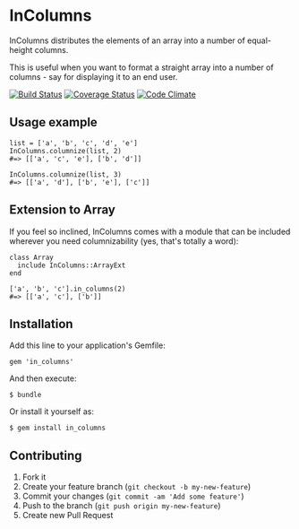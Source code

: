 # InColumns

InColumns distributes the elements of an array into a number of equal-height columns.

This is useful when you want to format a straight array into a number of
columns - say for displaying it to an end user.

[![Build Status](https://travis-ci.org/koppen/in_columns.png?branch=master)](https://travis-ci.org/koppen/in_columns) [![Coverage Status](https://coveralls.io/repos/koppen/in_columns/badge.png)](https://coveralls.io/r/koppen/in_columns) [![Code Climate](https://codeclimate.com/github/koppen/in_columns.png)](https://codeclimate.com/github/koppen/in_columns)

## Usage example

    list = ['a', 'b', 'c', 'd', 'e']
    InColumns.columnize(list, 2)
    #=> [['a', 'c', 'e'], ['b', 'd']]
    
    InColumns.columnize(list, 3)
    #=> [['a', 'd'], ['b', 'e'], ['c']]

## Extension to Array

If you feel so inclined, InColumns comes with a module that can be included
wherever you need columnizability (yes, that's totally a word):

    class Array
      include InColumns::ArrayExt
    end
    
    ['a', 'b', 'c'].in_columns(2)
    #=> [['a', 'c'], ['b']]

## Installation

Add this line to your application's Gemfile:

    gem 'in_columns'

And then execute:

    $ bundle

Or install it yourself as:

    $ gem install in_columns

## Contributing

1. Fork it
2. Create your feature branch (`git checkout -b my-new-feature`)
3. Commit your changes (`git commit -am 'Add some feature'`)
4. Push to the branch (`git push origin my-new-feature`)
5. Create new Pull Request
